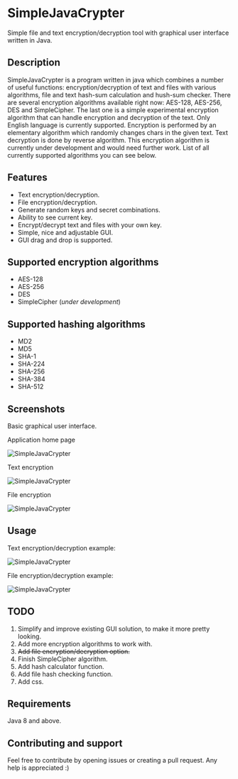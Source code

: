 # SimpleJavaCrypter

Simple file and text encryption/decryption tool with graphical user interface written in Java.

## Description

SimpleJavaCrypter is a program written in java which combines a number of useful functions: encryption/decryption of text and files with various algorithms, file and text hash-sum calculation and hush-sum checker. There are several encryption algorithms available right now: AES-128, AES-256, DES and SimpleCipher. The last one is a simple experimental encryption algorithm that can handle encryption and decryption of the text. Only English language is currently supported. Encryption is performed by an elementary algorithm which randomly changes chars in the given text. Text decryption is done by reverse algorithm. This encryption algorithm is currently under development and would need further work. List of all currently supported algorithms you can see below.

## Features

* Text encryption/decryption.
* File encryption/decryption.
* Generate random keys and secret combinations.
* Ability to see current key.
* Encrypt/decrypt text and files with your own key.
* Simple, nice and adjustable GUI.
* GUI drag and drop is supported.

## Supported encryption algorithms

* AES-128
* AES-256
* DES
* SimpleCipher (*under development*)

## Supported hashing algorithms

* MD2
* MD5
* SHA-1
* SHA-224
* SHA-256
* SHA-384
* SHA-512

## Screenshots

Basic graphical user interface.

Application home page

![SimpleJavaCrypter](https://raw.githubusercontent.com/MasterFlomaster1/SimpleJavaCrypter/master/content/1m.png)

Text encryption

![SimpleJavaCrypter](https://raw.githubusercontent.com/MasterFlomaster1/SimpleJavaCrypter/master/content/2m.png)

File encryption

![SimpleJavaCrypter](https://raw.githubusercontent.com/MasterFlomaster1/SimpleJavaCrypter/master/content/3m.png)

## Usage

Text encryption/decryption example: 

![SimpleJavaCrypter](https://raw.githubusercontent.com/MasterFlomaster1/SimpleJavaCrypter/master/content/usage1.gif)

File encryption/decryption example:

![SimpleJavaCrypter](https://raw.githubusercontent.com/MasterFlomaster1/SimpleJavaCrypter/master/content/usage2.gif)

## TODO

1) Simplify and improve existing GUI solution, to make it more pretty looking.
2) Add more encryption algorithms to work with.
3) ~~Add file encryption/decryption option.~~
4) Finish SimpleCipher algorithm.
5) Add hash calculator function.
6) Add file hash checking function.
7) Add css.

## Requirements

Java 8 and above.

## Contributing and support

Feel free to contribute by opening issues or creating a pull request. Any help is appreciated :)

